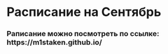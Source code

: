 <h1>Расписание на Сентябрь</h1>

<h3>Раписание можно посмотреть по ссылке: https://m1staken.github.io/</h3>


